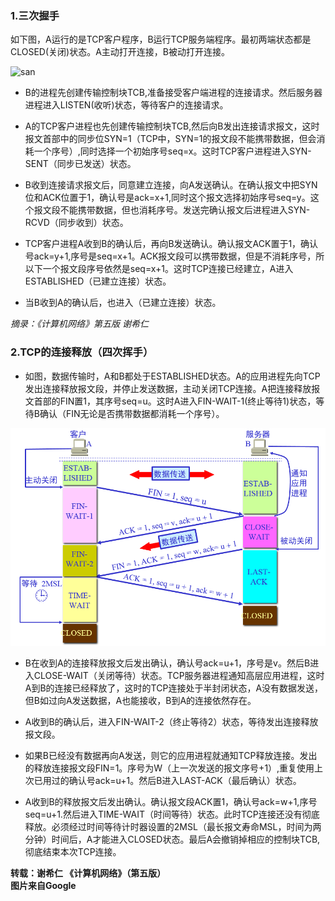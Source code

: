 ### 1.三次握手
如下图，A运行的是TCP客户程序，B运行TCP服务端程序。最初两端状态都是CLOSED(关闭)状态。A主动打开连接，B被动打开连接。  

![san](san.jpg)

- B的进程先创建传输控制块TCB,准备接受客户端进程的连接请求。然后服务器进程进入LISTEN(收听)状态，等待客户的连接请求。 

- A的TCP客户进程也先创建传输控制块TCB,然后向B发出连接请求报文，这时报文首部中的同步位SYN=1（TCP中，SYN=1的报文段不能携带数据，但会消耗一个序号）,同时选择一个初始序号seq=x。这时TCP客户进程进入SYN-SENT（同步已发送）状态。  

- B收到连接请求报文后，同意建立连接，向A发送确认。在确认报文中把SYN位和ACK位置于1，确认号是ack=x+1,同时这个报文选择初始序号seq=y。这个报文段不能携带数据，但也消耗序号。发送完确认报文后进程进入SYN-RCVD（同步收到）状态。  

- TCP客户进程A收到B的确认后，再向B发送确认。确认报文ACK置于1，确认号ack=y+1,序号是seq=x+1。ACK报文段可以携带数据，但是不消耗序号，所以下一个报文段序号依然是seq=x+1。这时TCP连接已经建立，A进入ESTABLISHED（已建立连接）状态。  
  
- 当B收到A的确认后，也进入（已建立连接）状态。

_摘录：《计算机网络》第五版 谢希仁_

### 2.TCP的连接释放（四次挥手）
- 如图，数据传输时，A和B都处于ESTABLISHED状态。A的应用进程先向TCP发出连接释放报文段，并停止发送数据，主动关闭TCP连接。A把连接释放报文首部的FIN置1，其序号seq=u。这时A进入FIN-WAIT-1(终止等待1)状态，等待B确认（FIN无论是否携带数据都消耗一个序号）。

![四次挥手](img/si.png)

- B在收到A的连接释放报文后发出确认，确认号ack=u+1，序号是v。然后B进入CLOSE-WAIT（关闭等待）状态。TCP服务器进程通知高层应用进程，这时A到B的连接已经释放了，这时的TCP连接处于半封闭状态，A没有数据发送，但B如过向A发送数据，A也能接收，B到A的连接依然存在。

- A收到B的确认后，进入FIN-WAIT-2（终止等待2）状态，等待发出连接释放报文段。

- 如果B已经没有数据再向A发送，则它的应用进程就通知TCP释放连接。发出的释放连接报文段FIN=1。序号为W（上一次发送的报文序号+1）,重复使用上次已用过的确认号ack=u+1。然后B进入LAST-ACK（最后确认）状态。

- A收到B的释放报文后发出确认。确认报文段ACK置1，确认号ack=w+1,序号seq=u+1.然后进入TIME-WAIT（时间等待）状态。此时TCP连接还没有彻底释放。必须经过时间等待计时器设置的2MSL（最长报文寿命MSL，时间为两分钟）时间后，A才能进入CLOSED状态。最后A会撤销掉相应的控制块TCB,彻底结束本次TCP连接。

__转载：谢希仁 《计算机网络》（第五版）__  
__图片来自Google__
   
